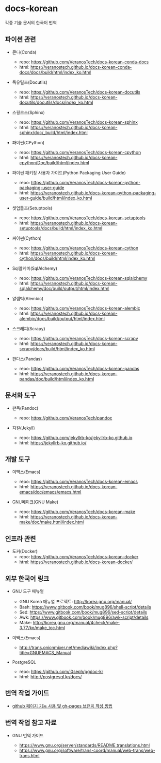 # docs-korean

각종 기술 문서의 한국어 번역

## 파이썬 관련

* 콘다(Conda)
  * repo: https://github.com/VeranosTech/docs-korean-conda-docs
  * html: https://veranostech.github.io/docs-korean-conda-docs/docs/build/html/index_ko.html

* 독유틸즈(Docutils)
  * repo: https://github.com/VeranosTech/docs-korean-docutils
  * html: https://veranostech.github.io/docs-korean-docutils/docutils/docs/index_ko.html

* 스핑크스(Sphinx)
  * repo: https://github.com/VeranosTech/docs-korean-sphinx
  * html: https://veranostech.github.io/docs-korean-sphinx/doc/_build/html/index.html

* 파이썬(CPython)
  * repo: https://github.com/VeranosTech/docs-korean-cpython
  * html: https://veranostech.github.io/docs-korean-cpython/Doc/build/html/index.html

* 파이썬 패키징 사용자 가이드(Python Packaging User Guide)
  * repo: https://github.com/VeranosTech/docs-korean-python-packaging-user-guide
  * html: https://veranostech.github.io/docs-korean-python-packaging-user-guide/build/html/index_ko.html

* 셋업툴즈(Setuptools)
  * repo: https://github.com/VeranosTech/docs-korean-setuptools
  * html: https://veranostech.github.io/docs-korean-setuptools/docs/build/html/index_ko.html

* 싸이썬(Cython)
  * repo: https://github.com/VeranosTech/docs-korean-cython
  * html: https://veranostech.github.io/docs-korean-cython/docs/build/html/index_ko.html

* Sql알케미(SqlAlchemy)
  * repo: https://github.com/VeranosTech/docs-korean-sqlalchemy
  * html: https://veranostech.github.io/docs-korean-sqlalchemy/doc/build/output/html/index.html

* 알렘빅(Alembic)
  * repo: https://github.com/VeranosTech/docs-korean-alembic
  * html: https://veranostech.github.io/docs-korean-alembic/docs/build/output/html/index.html

* 스크래피(Scrapy)
  * repo: https://github.com/VeranosTech/docs-korean-scrapy
  * html: https://veranostech.github.io/docs-korean-scrapy/docs/build/html/index_ko.html

* 판다스(Pandas)
  * repo: https://github.com/VeranosTech/docs-korean-pandas
  * html: https://veranostech.github.io/docs-korean-pandas/doc/build/html/index_ko.html


## 문서화 도구

* 판독(Pandoc)
  * repo: https://github.com/VeranosTech/pandoc

* 지킬(Jekyll)
  * repo: https://github.com/jekyllrb-ko/jekyllrb-ko.github.io
  * html: https://jekyllrb-ko.github.io/


## 개발 도구

* 이맥스(Emacs)
  * repo: https://github.com/VeranosTech/docs-korean-emacs
  * html: https://veranostech.github.io/docs-korean-emacs/doc/emacs/emacs.html

* GNU메이크(GNU Make)
  * repo: https://github.com/VeranosTech/docs-korean-make
  * html: https://veranostech.github.io/docs-korean-make/doc/make.html/index.html


## 인프라 관련

* 도커(Docker)
  * repo: https://github.com/VeranosTech/docs-korean-docker
  * html: https://veranostech.github.io/docs-korean-docker/


## 외부 한국어 링크

* GNU 도구 매뉴얼
  * GNU Korea 매뉴얼 프로젝트: http://korea.gnu.org/manual/
  * Bash: https://www.gitbook.com/book/mug896/shell-script/details
  * Sed: https://www.gitbook.com/book/mug896/sed-script/details
  * Awk: https://www.gitbook.com/book/mug896/awk-script/details
  * Make: http://korea.gnu.org/manual/4check/make-3.77/ko/make_toc.html

* 이맥스(Emacs)
  * http://trans.onionmixer.net/mediawiki/index.php?title=GNUEMACS_Manual

* PostgreSQL
  * repo: https://github.com/i0seph/pgdoc-kr
  * html: http://postgresql.kr/docs/

## 번역 작업 가이드

  * [github 페이지 기능 사용 및 gh-pages 브랜치 작성 방법](./gh-branch.rst)


## 번역 작업 참고 자료

* GNU 번역 가이드

  * https://www.gnu.org/server/standards/README.translations.html   
  * https://www.gnu.org/software/trans-coord/manual/web-trans/web-trans.html
 
